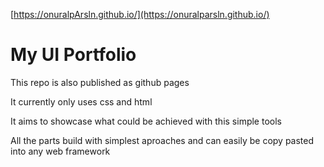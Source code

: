 [https://onuralpArsln.github.io/](https://onuralparsln.github.io/)


# My UI Portfolio 

This repo is also published as github pages

It currently only uses css and html

It aims to showcase what could be achieved with this simple tools 

All the parts build with simplest  aproaches and can easily be copy pasted into any web framework
